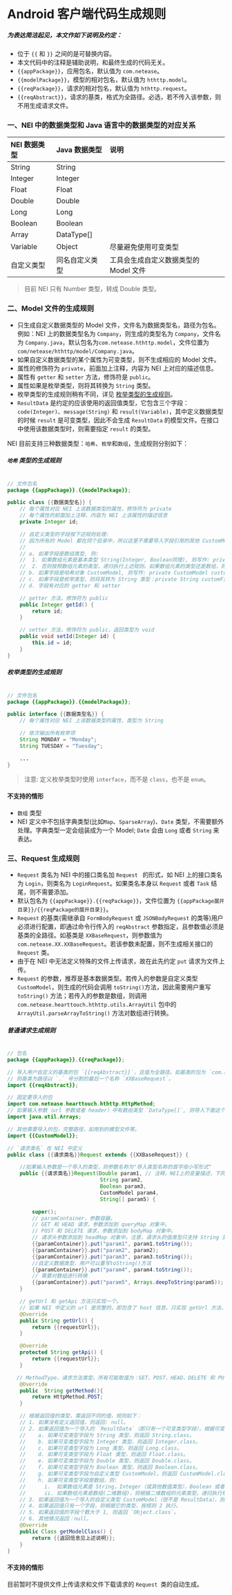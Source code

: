 # Android 客户端代码生成规则

##### 为表达简洁起见，本文作如下说明及约定：

* 位于 `{{` 和 `}}` 之间的是可替换内容。
* 本文代码中的注释是辅助说明，和最终生成的代码无关。
* `{{appPackage}}`，应用包名，默认值为 `com.netease`。
* `{{modelPackage}}`，模型的相对包名，默认值为 `hthttp.model`。
* `{{reqPackage}}`，请求的相对包名，默认值为 `hthttp.request`。
* `{{reqAbstract}}`，请求的基类，格式为全路径。必选，若不传入该参数，则不用生成请求文件。

### 一、NEI 中的数据类型和 Java 语言中的数据类型的对应关系
| NEI 数据类型  | Java 数据类型 | 说明 |
| :--- | :--- | :---
| String | String |  |
| Integer  | Integer |  |
| Float  | Float |  |
| Double  | Double |  |
| Long | Long |  |
| Boolean | Boolean |  |
| Array | DataType[] | |
| Variable | Object | 尽量避免使用可变类型 |
| 自定义类型 | 同名自定义类型 | 工具会生成自定义数据类型的 Model 文件 |

> 目前 NEI 只有 Number 类型，转成 Double 类型。

### 二、Model 文件的生成规则

* 只生成自定义数据类型的 Model 文件，文件名为数据类型名，路径为包名。例如：NEI 上的数据类型名为 `Company`，则生成的类型名为 `Company`，文件名为 `Company.java`，默认包名为`com.netease.hthttp.model`，文件位置为 `com/netease/hthttp/model/Company.java`。
* 如果自定义数据类型的某个属性为可变类型，则不生成相应的 Model 文件。
* 属性的修饰符为 `private`，前面加上注释，内容为 NEI 上对应的描述信息。
* 属性有 `getter` 和 `setter` 方法，修饰符是 `public`。
* 属性如果是枚举类型，则将其转换为 `String` 类型。
* 枚举类型的生成规则稍有不同，详见 [枚举类型的生成规则](#枚举类型的生成规则)。
* `ResultData` 是约定的应该使用的返回值类型，它包含三个字段：`code(Integer)`、`message(String)` 和 `result(Variable)`，其中定义数据类型的时候 `result` 是可变类型，因此不会生成 `ResultData` 的模型文件。在接口中使用该数据类型时，则需要指定 `result` 的类型。

NEI 目前支持三种数据类型：`哈希`、`枚举`和`数组`，生成规则分别如下：

##### `哈希` 类型的生成规则

```java

// 文件包名
package {{appPackage}}.{{modelPackage}};

public class {{数据类型名}} {
    // 每个属性对应 NEI 上该数据类型的属性，修饰符为 private
    // 每个属性的前面加上注释，内容为 NEI 上该属性的描述信息
    private Integer id;

    // 自定义类型的字段按下述规则处理:
    // 因为所有的 Model 都在同个目录中，所以这里不需要导入字段引用的其他 CustomModel
    //
    // a. 如果字段是数组类型, 则:
    //  1. 如果数组元素是基本类型 String(Integer, Boolean同理), 则写作: private String[] customFieldName;
    //  2. 否则按照数组元素的类型，递归执行上述规则。如果数组元素的类型还是数组，则生成多维数组。
    // b. 如果字段是哈希对象 CustomModel, 则写作: private CustomModel customFieldName;
    // c. 如果字段是枚举类型，则将其转为 String 类型：private String customFieldName;
    // d. 字段有对应的 getter 和 setter

    // getter 方法，修饰符为 public
    public Integer getId() {
        return id;
    }

    // setter 方法，修饰符为 public，返回类型为 void
    public void setId(Integer id) {
        this.id = id;
    }
}

```

##### 枚举类型的生成规则

```java

// 文件包名
package {{appPackage}}.{{modelPackage}};

public interface {{数据类型名}} {
    // 每个属性对应 NEI 上该数据类型的属性，类型为 String

    // 依次输出所有枚举项
    String MONDAY = "Monday";
    String TUESDAY = "Tuesday";

    ...
}

```

>注意: 定义枚举类型时使用 `interface`，而不是 `class`，也不是 `enum`。

#### 不支持的情形
* `数组` 类型
* NEI 定义中不包括字典类型(比如`Map`、`SparseArray`)、`Date` 类型，不需要额外处理。字典类型一定会组装成为一个 Model; `Date` 会由 `Long` 或者 `String` 来表达。


### 三、Request 生成规则

* `Request` 类名为 NEI 中的接口类名加 `Request ` 的形式，如 NEI 上的接口类名为 `Login`，则类名为 `LoginRequest`。如果类名本身以 `Request` 或者 `Task` 结尾，则不需要添加。
* 默认包名为 `{{appPackage}}.{{reqPackage}}`，文件位置为 `{{appPackage展开目录}}/{{reqPackage的展开目录}}`。
* `Request` 的基类(需继承自 `FormBodyRequest` 或 `JSONBodyRequest` 的类等)用户必须进行配置，即通过命令行传入的 `reqAbstract` 参数指定，且参数值必须是基类的全路径。如基类是 `XXBaseRequest`，则参数值为 `com.netease.XX.XXBaseRequest`。若该参数未配置，则不生成相关接口的 `Request` 类。
* 由于在 NEI 中无法定义特殊的文件上传请求，故在此先约定 `put` 请求为文件上传。
* `Request` 的参数，推荐是基本数据类型。若传入的参数是自定义类型 `CustomModel`，则生成的代码会调用 `toString()`方法，因此需要用户重写 `toString()` 方法；若传入的参数是数组，则调用 `com.netease.hearttouch.hthttp.utils.ArrayUtil` 包中的 `ArrayUtil.parseArrayToString()` 方法对数组进行转换。

##### 普通请求生成规则

```java

// 包名
package {{appPackage}}.{{reqPackage}};

// 导入用户自定义的基类的包 `{{reqAbstract}}`，且值为全路径。如基类的包为 `com.netease.XX.XXBaseRequest`，
// 则基类为路径以 `.` 号分割的最后一个名称 `XXBaseRequest`。
import {{reqAbstract}};

// 固定要导入的包
import com.netease.hearttouch.hthttp.HttpMethod;
// 如果输入参数（url 参数或者 header）中有数组类型 `DataType[]`, 则导入下面这个包。
import java.util.Arrays;

// 其他需要导入的包，完整路径，如用到的模型文件等。
import {{CustomModel}};

// `请求类名` 在 NEI 中定义
public class {{请求类名}}Request extends {{XXBaseRequest}} {

    //如果输入参数是一个导入的类型，则参数名称为"导入类型名称的首字母小写形式"
    public {{请求类名}}Request(Double param1, // 注释，NEI上的变量描述，下同
                              String param2,
                              Boolean param3,
                              CustomModel param4,
                              String[] param5) {

        super();
        // paramContainer，参数容器。
        // GET 和 HEAD 请求，参数添加到 queryMap 对象中。
        // POST 和 DELETE 请求，参数添加到 bodyMap 对象中。
        // 请求头参数添加到 headMap 对象中。注意，请求头的值类型只支持 String 类型。
        {{paramContainer}}.put("param1", param1.toString());
        {{paramContainer}}.put("param2", param2);
        {{paramContainer}}.put("param3", param3.toString());
        //自定义数据类型，用户可以重写toString()方法
        {{paramContainer}}.put("param4", param4.toString());
        // 需要对数组进行转换
        {{paramContainer}}.put("param5", Arrays.deepToString(param5));
    }

    // getUrl 和 getApi 方法只实现一个。
    // 如果 NEI 中定义的 url 是完整的，即包含了 host 信息，只实现 getUrl 方法，否则实现 getApi 方法。
    @Override
    public String getUrl() {
        return {{requestUrl}};
    }

    @Override
    protected String getApi() {
        return {{requestUrl}};
    }

   // MethodType，请求方法类型，所有可能取值为：GET、POST、HEAD、DELETE 和 PUT
    @Override
    public  String getMethod(){
        return HttpMethod.POST;
    }

    // 根据返回值的类型，需返回不同的值，规则如下：
    // 1. 如果没有定义返回值，则返回: null。
    // 2. 如果返回值为一个导入的 `ResultData`（即只有一个可变类型字段），根据可变类型字段可变类型字段的类型，则返回：
    //    a. 如果可变类型字段为 String 类型，则返回 String.class。
    //    b. 如果可变类型字段为 Integer 类型，则返回 Integer.class。
    //    c. 如果可变类型字段为 Long 类型，则返回 Long.class。
    //    d. 如果可变类型字段为 Float 类型，则返回 Float.class。
    //    e. 如果可变类型字段为 Double 类型，则返回 Double.class。
    //    f. 如果可变类型字段为 Boolean 类型，则返回 Boolean.class。
    //    g. 如果可变类型字段为自定义类型 CustomModel，则返回 CustomModel.class。
    //    h. 如果可变类型字段是数组，则:
    //      i.  如果数组元素是 String，Integer（或其他数值类型），Boolean 或者自定义类型 CustomModel，则分别返回 String[].class，Integer[].class，Boolean[].class 或者 CustomModel[].class。
    //      ii. 如果数组元素是数组(二维数组)，则根据二维数组的元素类型，递归执行规则 h。例如，如果二维数组的元素是 String, 则返回 String[][].class。
    // 3. 如果返回值为一个导入的自定义类型 CustomModel（但不是 ResultData），则返回：CustomModel.class。
    // 4. 如果返回值只有一个字段，则根据它的类型，按规则 2 执行。
    // 5. 如果返回值的字段个数大于 1, 则返回 `Object.class`。
    // 6. 其他情况返回：null。
    @Override
    public Class getModelClass() {
        return {{返回信息见上述说明}};
    }
}

```
#### 不支持的情形
目前暂时不提供文件上传请求和文件下载请求的 `Request `类的自动生成。
